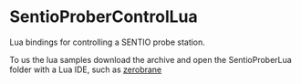 # SentioProberControlLua
Lua bindings for controlling a SENTIO probe station. 

To us the lua samples download the archive and open the SentioProberLua folder with a Lua IDE, such as [zerobrane](https://studio.zerobrane.com/)

